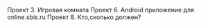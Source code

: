 Проект 3. Игровая комната
Проект 6. Android приложение для online.sbis.ru
Проект 8. Кто,сколько должен?
